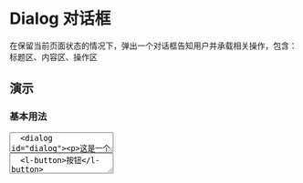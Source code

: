 # Dialog 对话框

在保留当前页面状态的情况下，弹出一个对话框告知用户并承载相关操作，包含：标题区、内容区、操作区

## 演示

<script setup>
  import { $one, on, off } from 'ph-utils/dom';
  import { onMounted, nextTick } from 'vue';

  onMounted(() => {
    nextTick(() => {
      if (!import.meta.env.SSR) {
        const $dialog = $one('#dialog');
        $dialog.showModal();
      }
    })
  });
</script>

### 基本用法

<ClientOnly>
<l-code-preview>
<textarea lang="html">
  <dialog id="dialog"><p>这是一个对话框示例。</p></dialog>
</textarea>
<div class="source">
<textarea lang="html">
  <l-button>按钮</l-button>
</textarea>
</div>
</l-code-preview>
</ClientOnly>
